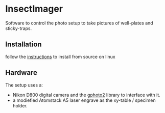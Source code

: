 # InsectImager
Software to control the photo setup to take pictures of well-plates and sticky-traps.

## Installation
follow the [instructions](Installation.md) to install from source on linux

## Hardware
The setup uses a:
- Nikon D800 digital camera and the [gphoto2](http://gphoto.org) library to interface with it.
- a modiefied Atomstack A5 laser engrave as the xy-table / specimen holder.